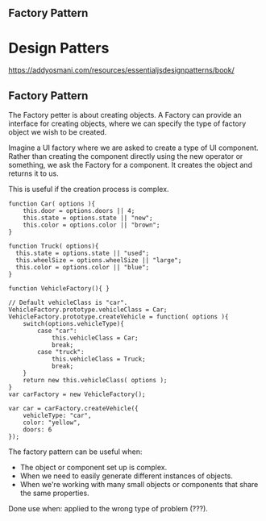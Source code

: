 ## Factory Pattern
# Design Patters

https://addyosmani.com/resources/essentialjsdesignpatterns/book/

## Factory Pattern

The Factory petter is about creating objects. A Factory can provide an interface for creating objects, where we can specify the type of factory object we wish to be created.

Imagine a UI factory where we are asked to create a type of UI component. Rather than creating the component directly using the new operator or something, we ask the Factory for a component. It creates the object and returns it to us.

This is useful if the creation process is complex. 

    function Car( options ){
        this.door = options.doors || 4;
        this.state = options.state || "new";
        this.color = options.color || "brown";
    }
    
    function Truck( options){
      this.state = options.state || "used";
      this.wheelSize = options.wheelSize || "large";
      this.color = options.color || "blue";
    }
    
    function VehicleFactory(){ }
    
    // Default vehicleClass is "car".
    VehicleFactory.prototype.vehicleClass = Car;
    VehicleFactory.prototype.createVehicle = function( options ){
        switch(options.vehicleType){
            case "car":
                this.vehicleClass = Car;
                break;
            case "truck":
                this.vehicleClass = Truck;
                break;
        }
        return new this.vehicleClass( options );
    }
    var carFactory = new VehicleFactory();
    
    var car = carFactory.createVehicle({
        vehicleType: "car",
        color: "yellow",
        doors: 6
    });
    
The factory pattern can be useful when:

* The object or component set up is complex.
* When we need to easily generate different instances of objects.
* When we're working with many small objects or components that share the same properties.

Done use when: applied to the wrong type of problem (???). 
